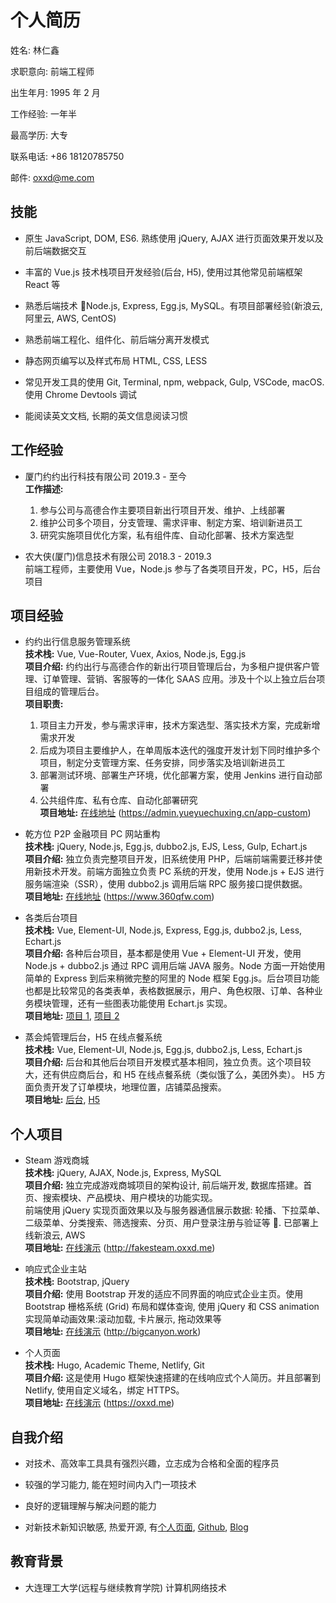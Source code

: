 # 个人简历

姓名: 林仁鑫

求职意向: 前端工程师

出生年月: 1995 年 2 月

工作经验: 一年半

最高学历: 大专

联系电话: +86 18120785750

邮件: oxxd@me.com

## 技能

- 原生 JavaScript, DOM, ES6. 熟练使用 jQuery, AJAX 进行页面效果开发以及前后端数据交互

- 丰富的 Vue.js 技术栈项目开发经验(后台, H5), 使用过其他常见前端框架 React 等

- 熟悉后端技术 Node.js, Express, Egg.js, MySQL。有项目部署经验(新浪云, 阿里云, AWS, CentOS)

- 熟悉前端工程化、组件化、前后端分离开发模式

- 静态网页编写以及样式布局 HTML, CSS, LESS

- 常见开发工具的使用 Git, Terminal, npm, webpack, Gulp, VSCode, macOS. 使用 Chrome Devtools 调试

- 能阅读英文文档, 长期的英文信息阅读习惯

## 工作经验

- 厦门约约出行科技有限公司 2019.3 - 至今  
  **工作描述:**  
  1. 参与公司与高德合作主要项目新出行项目开发、维护、上线部署
  2. 维护公司多个项目，分支管理、需求评审、制定方案、培训新进员工
  3. 研究实施项目优化方案，私有组件库、自动化部署、技术方案选型

- 农大侠(厦门)信息技术有限公司 2018.3 - 2019.3  
  前端工程师，主要使用 Vue，Node.js 参与了各类项目开发，PC，H5，后台项目

## 项目经验

- 约约出行信息服务管理系统  
  **技术栈:** Vue, Vue-Router, Vuex, Axios, Node.js, Egg.js  
  **项目介绍:** 约约出行与高德合作的新出行项目管理后台，为多租户提供客户管理、订单管理、营销、客服等的一体化 SAAS 应用。涉及十个以上独立后台项目组成的管理后台。  
  **项目职责:**  
  1. 项目主力开发，参与需求评审，技术方案选型、落实技术方案，完成新增需求开发
  2. 后成为项目主要维护人，在单周版本迭代的强度开发计划下同时维护多个项目，制定分支管理方案、任务安排，同步落实及培训新进员工
  3. 部署测试环境、部署生产环境，优化部署方案，使用 Jenkins 进行自动部署
  4. 公共组件库、私有仓库、自动化部署研究  
  **项目地址:** [在线地址](https://admin.yueyuechuxing.cn/app-custom) (https://admin.yueyuechuxing.cn/app-custom)

- 乾方位 P2P 金融项目 PC 网站重构  
  **技术栈:** jQuery, Node.js, Egg.js, dubbo2.js, EJS, Less, Gulp, Echart.js  
  **项目介绍:** 独立负责完整项目开发，旧系统使用 PHP，后端前端需要迁移并使用新技术开发。前端方面独立负责 PC 系统的开发，使用 Node.js + EJS 进行服务端渲染（SSR），使用 dubbo2.js 调用后端 RPC 服务接口提供数据。  
  **项目地址:** [在线地址](https://www.360qfw.com) (https://www.360qfw.com)

- 各类后台项目  
  **技术栈:** Vue, Element-UI, Node.js, Express, Egg.js, dubbo2.js, Less, Echart.js  
  **项目介绍:** 各种后台项目，基本都是使用 Vue + Element-UI 开发，使用 Node.js + dubbo2.js 通过 RPC 调用后端 JAVA 服务。Node 方面一开始使用简单的 Express 到后来稍微完整的阿里的 Node 框架 Egg.js。后台项目功能也都是比较常见的各类表单，表格数据展示，用户、角色权限、订单、各种业务模块管理，还有一些图表功能使用 Echart.js 实现。  
  **项目地址:** [项目 1](http://admin.ops.1fendb.com), [项目 2](http://booking.meg-star.com:8880/mocao-ops/)

- 蒸会炖管理后台，H5 在线点餐系统  
  **技术栈:** Vue, Element-UI, Node.js, Egg.js, dubbo2.js, Less, Echart.js  
  **项目介绍:** 后台和其他后台项目开发模式基本相同，独立负责。这个项目较大，还有供应商后台，和 H5 在线点餐系统（类似饿了么，美团外卖）。 H5 方面负责开发了订单模块，地理位置，店铺菜品搜索。  
  **项目地址:** [后台](http://admin.ops.1fendb.com), [H5](http://h5.1fendb.com)

## 个人项目

- Steam 游戏商城  
  **技术栈:** jQuery, AJAX, Node.js, Express, MySQL  
  **项目介绍:** 独立完成游戏商城项目的架构设计, 前后端开发, 数据库搭建。首页、搜索模块、产品模块、用户模块的功能实现。  
  前端使用 jQuery 实现页面效果以及与服务器通信展示数据: 轮播、下拉菜单、二级菜单、分类搜索、筛选搜索、分页、用户登录注册与验证等 . 已部署上线新浪云, AWS  
  **项目地址:** [在线演示](http://fakesteam.oxxd.me) (http://fakesteam.oxxd.me)

- 响应式企业主站  
  **技术栈:** Bootstrap, jQuery  
  **项目介绍:** 使用 Bootstrap 开发的适应不同界面的响应式企业主页。使用 Bootstrap 栅格系统 (Grid) 布局和媒体查询, 使用 jQuery 和 CSS animation 实现简单动画效果:滚动加载, 卡片展示, 拖动效果等  
  **项目地址:** [在线演示](http://bigcanyon.work) (http://bigcanyon.work)

- 个人页面  
  **技术栈:** Hugo, Academic Theme, Netlify, Git  
  **项目介绍:** 这是使用 Hugo 框架快速搭建的在线响应式个人简历。并且部署到 Netlify, 使用自定义域名，绑定 HTTPS。  
  **项目地址:** [在线演示](https://oxxd.me) (https://oxxd.me)

<!-- - React 音乐播放器
  **技术栈:** React, React Router, webpack, webpack-dev-server, jPlayer
  **项目介绍:** 参考课程使用 React 实现的网页音乐播放器。
  使用 React 编写, React Router 实现页面跳转, Pubsub 管理事件。使用 webpack 打包资源文件， react-hot-loader 和 HMR 热加载进行开发。使用 jPlayer 控制音乐播放状态, Less 进行样式布局
  **项目地址:** [在线演示](https://oxxd.github.io/react-music-player/) (https://oxxd.github.io/react-music-player/) -->

## 自我介绍

- 对技术、高效率工具具有强烈兴趣，立志成为合格和全面的程序员

- 较强的学习能力, 能在短时间内入门一项技术

- 良好的逻辑理解与解决问题的能力

- 对新技术新知识敏感, 热爱开源, 有[个人页面](https://oxxd.me), [Github](https://github.com/OXXD), [Blog](http://blog.oxxd.me)

## 教育背景

- 大连理工大学(远程与继续教育学院) 计算机网络技术
